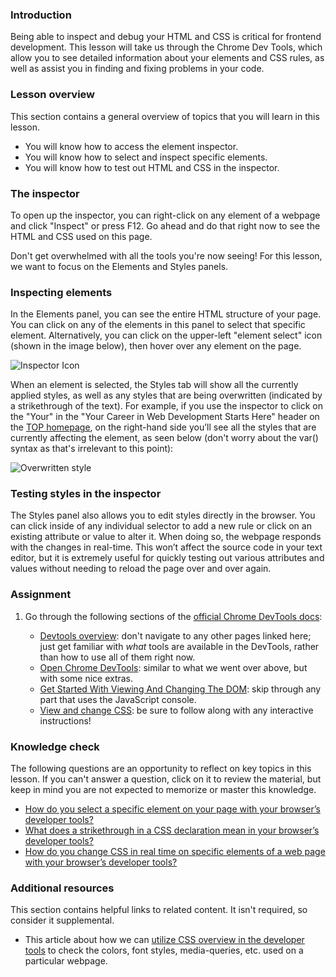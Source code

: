 ### Introduction

Being able to inspect and debug your HTML and CSS is critical for frontend development. This lesson will take us through the Chrome Dev Tools, which allow you to see detailed information about your elements and CSS rules, as well as assist you in finding and fixing problems in your code.

### Lesson overview

This section contains a general overview of topics that you will learn in this lesson.

- You will know how to access the element inspector.
- You will know how to select and inspect specific elements.
- You will know how to test out HTML and CSS in the inspector.

### The inspector

To open up the inspector, you can right-click on any element of a webpage and click "Inspect" or press F12. Go ahead and do that right now to see the HTML and CSS used on this page.

Don't get overwhelmed with all the tools you're now seeing! For this lesson, we want to focus on the Elements and Styles panels.

### Inspecting elements

In the Elements panel, you can see the entire HTML structure of your page. You can click on any of the elements in this panel to select that specific element. Alternatively, you can click on the upper-left "element select" icon (shown in the image below), then hover over any element on the page.

![Inspector Icon](https://cdn.statically.io/gh/TheOdinProject/curriculum/e7ab90e044fba9f8ef9b5915c62221e2822b102b/foundations/html_css/css-foundations/inspecting-html-and-css/imgs/00.jpg)

<span id="strikethrough">When an element is selected, the Styles tab will show all the currently applied styles, as well as any styles that are being overwritten (indicated by a strikethrough of the text).</span> For example, if you use the inspector to click on the "Your" in the "Your Career in Web Development Starts Here" header on the [TOP homepage](https://www.theodinproject.com/home), on the right-hand side you’ll see all the styles that are currently affecting the element, as seen below (don't worry about the var() syntax as that's irrelevant to this point):

![Overwritten style](https://cdn.statically.io/gh/henrylin03/curriculum/e7ab90e044fba9f8ef9b5915c62221e2822b102b/foundations/html_css/css-foundations/inspecting-html-and-css/imgs/01.jpg)

### Testing styles in the inspector

The Styles panel also allows you to edit styles directly in the browser. You can click inside of any individual selector to add a new rule or click on an existing attribute or value to alter it. When doing so, the webpage responds with the changes in real-time. This won’t affect the source code in your text editor, but it is extremely useful for quickly testing out various attributes and values without needing to reload the page over and over again.

### Assignment

<div class="lesson-content__panel" markdown="1">

1. Go through the following sections of the [official Chrome DevTools docs](https://developers.google.com/web/tools/chrome-devtools):

   - [Devtools overview](https://developer.chrome.com/docs/devtools/overview/): don't navigate to any other pages linked here; just get familiar with *what* tools are available in the DevTools, rather than how to use all of them right now.
   - [Open Chrome DevTools](https://developer.chrome.com/docs/devtools/open/): similar to what we went over above, but with some nice extras.
   - [Get Started With Viewing And Changing The DOM](https://developer.chrome.com/docs/devtools/dom/): skip through any part that uses the JavaScript console.
   - [View and change CSS](https://developer.chrome.com/docs/devtools/css): be sure to follow along with any interactive instructions!

</div>

### Knowledge check

The following questions are an opportunity to reflect on key topics in this lesson. If you can't answer a question, click on it to review the material, but keep in mind you are not expected to memorize or master this knowledge.

- [How do you select a specific element on your page with your browser’s developer tools?](#inspecting-elements)
- [What does a strikethrough in a CSS declaration mean in your browser’s developer tools?](#strikethrough)
- [How do you change CSS in real time on specific elements of a web page with your browser’s developer tools?](#testing-styles-in-the-inspector)

### Additional resources

This section contains helpful links to related content. It isn't required, so consider it supplemental.

- This article about how we can [utilize CSS overview in the developer tools](https://www.freecodecamp.org/news/how-to-use-css-overview-in-chrome-developer-tools/) to check the colors, font styles, media-queries, etc. used on a particular webpage.
